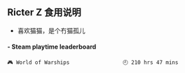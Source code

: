 ## Ricter Z 食用说明
- 喜欢猫猫，是个冇猫孤儿

<!-- steam-box start -->
#### - Steam playtime leaderboard
```text
🎮 World of Warships                 🕘 210 hrs 47 mins
```
<!-- Powered by https://github.com/YouEclipse/steam-box . -->
<!-- steam-box end -->
